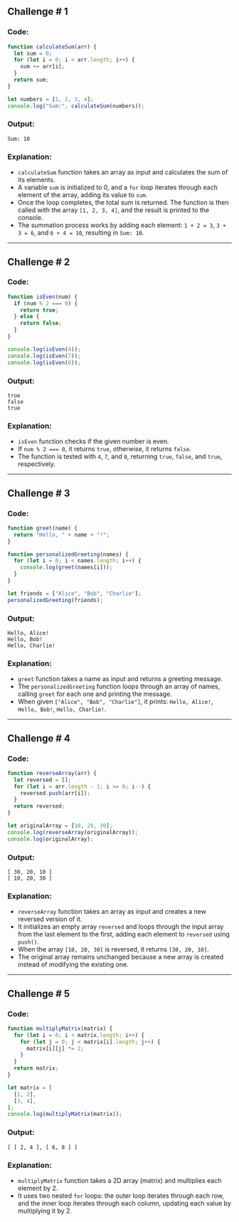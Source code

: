 ## Challenge # 1

### Code:
```javascript
function calculateSum(arr) {
  let sum = 0;
  for (let i = 0; i < arr.length; i++) {
    sum += arr[i];
  }
  return sum;
}

let numbers = [1, 2, 3, 4];
console.log("Sum:", calculateSum(numbers));
```

### Output:
```
Sum: 10
```

### Explanation:
- `calculateSum` function takes an array as input and calculates the sum of its elements.
- A variable `sum` is initialized to 0, and a `for` loop iterates through each element of the array, adding its value to `sum`.
- Once the loop completes, the total sum is returned. The function is then called with the array `[1, 2, 3, 4]`, and the result is printed to the console.
- The summation process works by adding each element: `1 + 2 = 3`, `3 + 3 = 6`, and `6 + 4 = 10`, resulting in `Sum: 10`.

---

## Challenge # 2

### Code:
```javascript
function isEven(num) {
  if (num % 2 === 0) {
    return true;
  } else {
    return false;
  }
}

console.log(isEven(4));
console.log(isEven(7));
console.log(isEven(0));
```

### Output:
```
true
false
true
```

### Explanation:
- `isEven` function checks if the given number is even.
- If `num % 2 === 0`, it returns `true`, otherwise, it returns `false`.
- The function is tested with `4`, `7`, and `0`, returning `true`, `false`, and `true`, respectively.

---

## Challenge # 3

### Code:
```javascript
function greet(name) {
  return "Hello, " + name + "!";
}

function personalizedGreeting(names) {
  for (let i = 0; i < names.length; i++) {
    console.log(greet(names[i]));
  }
}

let friends = ["Alice", "Bob", "Charlie"];
personalizedGreeting(friends);
```

### Output:
```
Hello, Alice!
Hello, Bob!
Hello, Charlie!
```

### Explanation:
- `greet` function takes a name as input and returns a greeting message.
- The `personalizedGreeting` function loops through an array of names, calling `greet` for each one and printing the message.
- When given `["Alice", "Bob", "Charlie"]`, it prints: `Hello, Alice!`, `Hello, Bob!`, `Hello, Charlie!`.

---

## Challenge # 4

### Code:
```javascript
function reverseArray(arr) {
  let reversed = [];
  for (let i = arr.length - 1; i >= 0; i--) {
    reversed.push(arr[i]);
  }
  return reversed;
}

let originalArray = [10, 20, 30];
console.log(reverseArray(originalArray));
console.log(originalArray);
```

### Output:
```
[ 30, 20, 10 ]
[ 10, 20, 30 ]
```

### Explanation:
- `reverseArray` function takes an array as input and creates a new reversed version of it.
- It initializes an empty array `reversed` and loops through the input array from the last element to the first, adding each element to `reversed` using `push()`.
- When the array `[10, 20, 30]` is reversed, it returns `[30, 20, 10]`.
- The original array remains unchanged because a new array is created instead of modifying the existing one.

---

## Challenge # 5

### Code:
```javascript
function multiplyMatrix(matrix) {
  for (let i = 0; i < matrix.length; i++) {
    for (let j = 0; j < matrix[i].length; j++) {
      matrix[i][j] *= 2;
    }
  }
  return matrix;
}

let matrix = [
  [1, 2],
  [3, 4],
];
console.log(multiplyMatrix(matrix));
```

### Output:
```
[ [ 2, 4 ], [ 6, 8 ] ]
```

### Explanation:
- `multiplyMatrix` function takes a 2D array (matrix) and multiplies each element by 2.
- It uses two nested `for` loops: the outer loop iterates through each row, and the inner loop iterates through each column, updating each value by multiplying it by 2.
